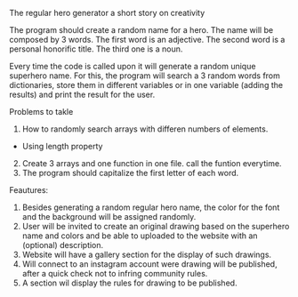 The regular hero generator
a short story on creativity

The program should create a random name for a hero.
The name will be composed by 3 words.
The first word is an adjective.
The second word is a personal honorific title.
The third one is a noun.

Every time the code is called upon it will generate a random unique superhero name.
For this, the program will search a 3 random words from dictionaries, store them in different variables or in one variable (adding the results) and print the result for the user.

Problems to takle
1. How to randomly search arrays with differen numbers of elements. 
- Using length property
2. Create 3 arrays and one function in one file. call the funtion everytime.
3. The program should capitalize the first letter of each word.

Feautures:

1. Besides generating a random regular hero name, the color for the font and the background will be assigned randomly.
2. User will be invited to create an original drawing based on the superhero name and colors and be able to uploaded to the website with an (optional) description.
3. Website will have a gallery section for the display of such drawings.
4. Will connect to an instagram account were drawing will be published, after a quick check not to infring community rules.
5. A section wil display the rules for drawing to be published.